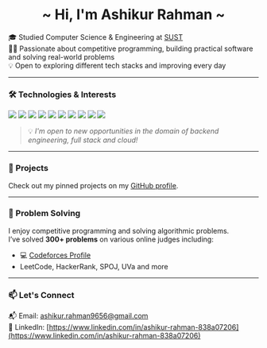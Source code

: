 <h1 align="center">~ Hi, I'm Ashikur Rahman ~</h1>

🎓 Studied Computer Science & Engineering  at [SUST](https://www.sust.edu/)  
🧑‍💻 Passionate about competitive programming, building practical software and solving real-world problems  
💡 Open to exploring different tech stacks and improving every day

---

### 🛠️ Technologies & Interests

<p>
<img src="https://img.shields.io/badge/JavaScript-F7DF1E?style=for-the-badge&logo=javascript&logoColor=black" />
<img src="https://img.shields.io/badge/React-20232A?style=for-the-badge&logo=react&logoColor=61DAFB" />
<img src="https://img.shields.io/badge/Node.js-339933?style=for-the-badge&logo=nodedotjs&logoColor=white" />
<img src="https://img.shields.io/badge/Express.js-000000?style=for-the-badge&logo=express&logoColor=white" />
<img src="https://img.shields.io/badge/MongoDB-47A248?style=for-the-badge&logo=mongodb&logoColor=white" />
<img src="https://img.shields.io/badge/MySQL-00758F?style=for-the-badge&logo=mysql&logoColor=white" />
<img src="https://img.shields.io/badge/Java-ED8B00?style=for-the-badge&logo=openjdk&logoColor=white" />
<img src="https://img.shields.io/badge/Python-3776AB?style=for-the-badge&logo=python&logoColor=white" />
<img src="https://img.shields.io/badge/Git-F05032?style=for-the-badge&logo=git&logoColor=white" />
<img src="https://img.shields.io/badge/Tailwind_CSS-38B2AC?style=for-the-badge&logo=tailwind-css&logoColor=white" />
</p>

> 💡 *I'm open to new opportunities in the domain of backend engineering, full stack and cloud!*



---

### 🚀 Projects

Check out my pinned projects on my [GitHub profile](https://github.com/AshikurRahman3).

---

### 🧠 Problem Solving

I enjoy competitive programming and solving algorithmic problems.  
I’ve solved **300+ problems** on various online judges including:

- 💻 [Codeforces Profile](https://codeforces.com/profile/Ashikur.Rahman3)
- LeetCode, HackerRank, SPOJ, UVa and more

---

### 📫 Let's Connect

📬 Email: [ashikur.rahman9656@gmail.com](mailto:ashikur.rahman9656@gmail.com)  
🔗 LinkedIn: [https://www.linkedin.com/in/ashikur-rahman-838a07206](https://www.linkedin.com/in/ashikur-rahman-838a07206)


<!--
**AshikurRahman3/AshikurRahman3** is a ✨ _special_ ✨ repository because its `README.md` (this file) appears on your GitHub profile.

Here are some ideas to get you started:

- 🔭 I’m currently working on ...
- 🌱 I’m currently learning ...
- 👯 I’m looking to collaborate on ...
- 🤔 I’m looking for help with ...
- 💬 Ask me about ...
- 📫 How to reach me: ...
- 😄 Pronouns: ...
- ⚡ Fun fact: ...
-->
